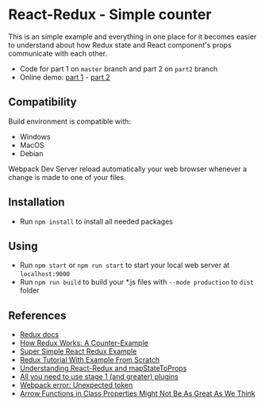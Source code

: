 # React-Redux - Simple counter
This is an simple example and everything in one place for it becomes easier to understand about how Redux state and React component's props communicate with each other.
* Code for part 1 on `master` branch and part 2 on `part2` branch
* Online demo: [part 1](https://codesandbox.io/s/lx3y9q51yl) - [part 2](https://codesandbox.io/s/p9wqwm00km)

## Compatibility
Build environment is compatible with:
* Windows
* MacOS
* Debian

Webpack Dev Server reload automatically your web browser whenever a change is made to one of your files.

## Installation
* Run `npm install` to install all needed packages

## Using
* Run `npm start` or `npm run start` to start your local web server at `localhost:9000`
* Run `npm run build` to build your *.js files with `--mode production` to `dist` folder

## References
* [Redux docs](https://github.com/reactjs/react-redux/tree/master/docs)
* [How Redux Works: A Counter-Example](https://daveceddia.com/how-does-redux-work/)
* [Super Simple React Redux Example](http://blog.tylerbuchea.com/super-simple-react-redux-application-example/)
* [Redux Tutorial With Example From Scratch](https://appdividend.com/2017/08/23/redux-tutorial-example-scratch/)
* [Understanding React-Redux and mapStateToProps
](https://stackoverflow.com/questions/38202572/understanding-react-redux-and-mapstatetoprops)
* [All you need to use stage 1 (and greater) plugins](http://babeljs.io/docs/plugins/preset-stage-1/)
* [Webpack error: Unexpected token
](https://stackoverflow.com/questions/34896712/webpack-error-unexpected-token)
* [Arrow Functions in Class Properties Might Not Be As Great As We Think](https://medium.com/@charpeni/arrow-functions-in-class-properties-might-not-be-as-great-as-we-think-3b3551c440b1)